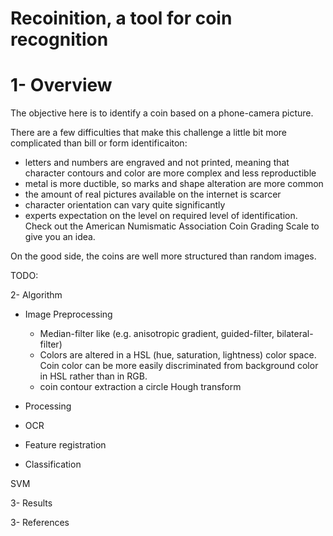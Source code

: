 # Recoinition, a tool for coin recognition

# 1- Overview
The objective here is to identify a coin based on a phone-camera picture.

There are a few difficulties that make this challenge a little bit more complicated than bill or form identificaiton:
* letters and numbers are engraved and not printed, meaning that character contours and color are more complex and less reproductible
* metal is more ductible, so marks and shape alteration are more common
* the amount of real pictures available on the internet is scarcer
* character orientation can vary quite significantly
* experts expectation on the level on required level of identification. Check out the American Numismatic Association Coin Grading Scale to give you an idea.

On the good side, the coins are well more structured than random images.

TODO:


2- Algorithm
* Image Preprocessing
  * Median-filter like (e.g. anisotropic gradient, guided-filter, bilateral-filter)
  * Colors are altered in a HSL (hue, saturation, lightness) color space. Coin color can be more easily discriminated from background color in HSL rather than in RGB.
  * coin contour extraction a circle Hough transform
* Processing
* OCR

* Feature registration


* Classification

SVM


3- Results




3- References



